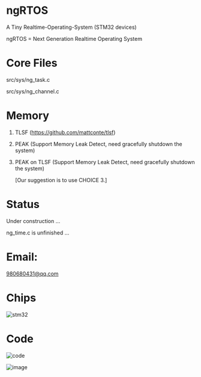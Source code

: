 # ngRTOS
A Tiny Realtime-Operating-System (STM32 devices)

ngRTOS = Next Generation Realtime Operating System

# Core Files
src/sys/ng_task.c

src/sys/ng_channel.c

# Memory
1. TLSF (https://github.com/mattconte/tlsf)
2. PEAK (Support Memory Leak Detect, need gracefully shutdown the system)
3. PEAK on TLSF (Support Memory Leak Detect, need gracefully shutdown the system)

   [Our suggestion is to use CHOICE 3.]

# Status
Under construction ...

ng_time.c is unfinished ...

# Email: 
980680431@qq.com

# Chips

![stm32](https://user-images.githubusercontent.com/28725147/211881021-549a4bdc-c3e2-4581-9ccc-b195aa9f7f2e.jpg)

# Code

![code](https://user-images.githubusercontent.com/28725147/211888784-c906d292-ad1c-4154-9528-534f121c43e6.png)

![image](https://user-images.githubusercontent.com/28725147/212552325-978f46df-7dea-4188-a21a-a215a04d89f3.png)
